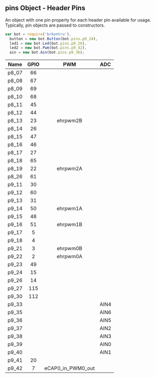 ## pins Object - Header Pins

An object with one pin property for each header pin available for usage.
Typically, pin objects are passed to constructors.

```js
var bot = require('brkontru'),
  button = new bot.Button(bot.pins.p9_24),
  led1 = new bot.Led(bot.pins.p9_26),
  led2 = new bot.Pwm(bot.pins.p9_42),
  ain = new bot.Ain(bot.pins.p9_36);
```

Name | GPIO | PWM | ADC
:---: | :---: | :---: | :---:
  p8_07 | 66 | |
  p8_08 | 67 | |
  p8_09 | 69 | |
  p8_10 | 68 | |
  p8_11 | 45 | |
  p8_12 | 44 | |
  p8_13 | 23 | ehrpwm2B |
  p8_14 | 26 | |
  p8_15 | 47 | |
  p8_16 | 46 | |
  p8_17 | 27 | |
  p8_18 | 65 | |
  p8_19 | 22 | ehrpwm2A |
  p8_26 | 61 | |
  p9_11 | 30 | |
  p9_12 | 60 | |
  p9_13 | 31 | |
  p9_14 | 50 | ehrpwm1A |
  p9_15 | 48 | |
  p9_16 | 51 | ehrpwm1B |
  p9_17 | 5 | |
  p9_18 | 4 | | |
  p9_21 | 3 | ehrpwm0B |
  p9_22 | 2 | ehrpwm0A |
  p9_23 | 49 | |
  p9_24 | 15 | |
  p9_26 | 14 | |
  p9_27 | 115 | |
  p9_30 | 112 | |
  p9_33 | | | AIN4
  p9_35 | | | AIN6
  p9_36 | | | AIN5
  p9_37 | | | AIN2
  p9_38 | | | AIN3
  p9_39 | | | AIN0
  p9_40 | | | AIN1
  p9_41 | 20 | |
  p9_42 | 7 | eCAP0_in_PWM0_out |

